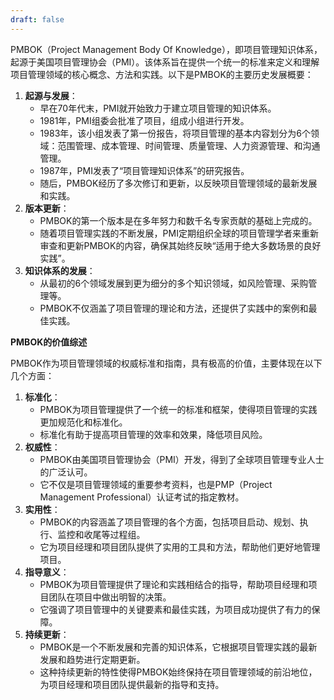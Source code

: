 ```yaml
---
draft: false
---
```

PMBOK（Project Management Body Of Knowledge），即项目管理知识体系，起源于美国项目管理协会（PMI）。该体系旨在提供一个统一的标准来定义和理解项目管理领域的核心概念、方法和实践。以下是PMBOK的主要历史发展概要：

1. **起源与发展**：
    - 早在70年代末，PMI就开始致力于建立项目管理的知识体系。
    - 1981年，PMI组委会批准了项目，组成小组进行开发。
    - 1983年，该小组发表了第一份报告，将项目管理的基本内容划分为6个领域：范围管理、成本管理、时间管理、质量管理、人力资源管理、和沟通管理。
    - 1987年，PMI发表了“项目管理知识体系”的研究报告。
    - 随后，PMBOK经历了多次修订和更新，以反映项目管理领域的最新发展和实践。
2. **版本更新**：
    - PMBOK的第一个版本是在多年努力和数千名专家贡献的基础上完成的。
    - 随着项目管理实践的不断发展，PMI定期组织全球的项目管理学者来重新审查和更新PMBOK的内容，确保其始终反映“适用于绝大多数场景的良好实践”。
3. **知识体系的发展**：
    - 从最初的6个领域发展到更为细分的多个知识领域，如风险管理、采购管理等。
    - PMBOK不仅涵盖了项目管理的理论和方法，还提供了实践中的案例和最佳实践。

**PMBOK的价值综述**

PMBOK作为项目管理领域的权威标准和指南，具有极高的价值，主要体现在以下几个方面：

1. **标准化**：
    - PMBOK为项目管理提供了一个统一的标准和框架，使得项目管理的实践更加规范化和标准化。
    - 标准化有助于提高项目管理的效率和效果，降低项目风险。
2. **权威性**：
    - PMBOK由美国项目管理协会（PMI）开发，得到了全球项目管理专业人士的广泛认可。
    - 它不仅是项目管理领域的重要参考资料，也是PMP（Project Management Professional）认证考试的指定教材。
3. **实用性**：
    - PMBOK的内容涵盖了项目管理的各个方面，包括项目启动、规划、执行、监控和收尾等过程组。
    - 它为项目经理和项目团队提供了实用的工具和方法，帮助他们更好地管理项目。
4. **指导意义**：
    - PMBOK为项目管理提供了理论和实践相结合的指导，帮助项目经理和项目团队在项目中做出明智的决策。
    - 它强调了项目管理中的关键要素和最佳实践，为项目成功提供了有力的保障。
5. **持续更新**：
    - PMBOK是一个不断发展和完善的知识体系，它根据项目管理实践的最新发展和趋势进行定期更新。
    - 这种持续更新的特性使得PMBOK始终保持在项目管理领域的前沿地位，为项目经理和项目团队提供最新的指导和支持。